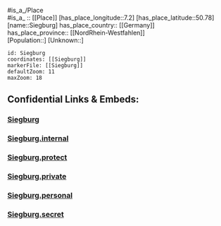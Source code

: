 ﻿---
location: [50.78,7.2] 
mapzoom: [7,12] 
mapmarker: city 
type: City
tags:
- geo/City


SpocWebEntityId: 34247
isDeleted: false
confidential: public

---
#is_a_/Place  
#is_a_ :: [[Place]] 
[has_place_longitude::7.2] 
[has_place_latitude::50.78] 
[name::Siegburg] 
has_place_country:: [[Germany]]  
has_place_province:: [[NordRhein-Westfahlen]]  
[Population::] 
[Unknown::] 


```leaflet
id: Siegburg
coordinates: [[Siegburg]] 
markerFile: [[Siegburg]] 
defaultZoom: 11 
maxZoom: 18
```


## Confidential Links & Embeds: 

### [Siegburg](/_public/Earth/Continent/Europe/Europe~Central/Germany/Germany~West/Nord_Rhein-Westfalen/counties~NW/Rhein-Sieg-Kreis/cities~Rhein-Sieg/Siegburg.md) 

### [Siegburg.internal](/_internal/Earth/Continent/Europe/Europe~Central/Germany/Germany~West/Nord_Rhein-Westfalen/counties~NW/Rhein-Sieg-Kreis/cities~Rhein-Sieg/Siegburg.internal.md) 

### [Siegburg.protect](/_protect/Earth/Continent/Europe/Europe~Central/Germany/Germany~West/Nord_Rhein-Westfalen/counties~NW/Rhein-Sieg-Kreis/cities~Rhein-Sieg/Siegburg.protect.md) 

### [Siegburg.private](/_private/Earth/Continent/Europe/Europe~Central/Germany/Germany~West/Nord_Rhein-Westfalen/counties~NW/Rhein-Sieg-Kreis/cities~Rhein-Sieg/Siegburg.private.md) 

### [Siegburg.personal](/_personal/Earth/Continent/Europe/Europe~Central/Germany/Germany~West/Nord_Rhein-Westfalen/counties~NW/Rhein-Sieg-Kreis/cities~Rhein-Sieg/Siegburg.personal.md) 

### [Siegburg.secret](/_secret/Earth/Continent/Europe/Europe~Central/Germany/Germany~West/Nord_Rhein-Westfalen/counties~NW/Rhein-Sieg-Kreis/cities~Rhein-Sieg/Siegburg.secret.md) 
